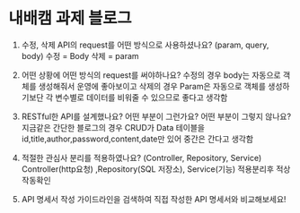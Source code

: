 # 내배캠 과제 블로그

1. 수정, 삭제 API의 request를 어떤 방식으로 사용하셨나요? (param, query, body)
    수정 = Body       삭제 = param
    
2. 어떤 상황에 어떤 방식의 request를 써야하나요?
  수정의 경우 body는 자동으로 객체를 생성해줘서 운영에 좋아보이고 삭제의 경우 Param은 자동으로 객체를 생성하기보단 각 변수별로 데이터를 비워줄 수 있으므로 좋다고 생각함

3. RESTful한 API를 설계했나요? 어떤 부분이 그런가요? 어떤 부분이 그렇지 않나요?
  지금같은 간단한 블로그의 경우 CRUD가 Data 테이블을 id,title,author,password,content,date만 있어 중간은 간다고 생각함

4. 적절한 관심사 분리를 적용하였나요? (Controller, Repository, Service)
    Controller(http요청) ,Repository(SQL 저장소), Service(기능) 적용분리후 적상 작동확인

5. API 명세서 작성 가이드라인을 검색하여 직접 작성한 API 명세서와 비교해보세요!
